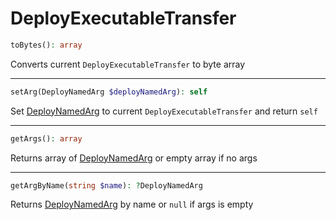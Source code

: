 # DeployExecutableTransfer

```php
toBytes(): array
```
Converts current `DeployExecutableTransfer` to byte array

---
```php
setArg(DeployNamedArg $deployNamedArg): self
```
Set [DeployNamedArg](DeployNamedArg.md) to current `DeployExecutableTransfer` and return `self`

---
```php
getArgs(): array
```
Returns array of [DeployNamedArg](DeployNamedArg.md) or empty array if no args

---
```php
getArgByName(string $name): ?DeployNamedArg
```
Returns [DeployNamedArg](DeployNamedArg.md) by name or `null` if args is empty
